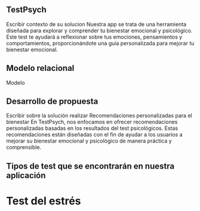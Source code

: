 ## TestPsych
Escribir contexto de su solucion
Nuestra app se trata de una herramienta diseñada para explorar y comprender tu bienestar emocional y psicológico. Este test te ayudará a reflexionar sobre tus emociones, pensamientos y comportamientos,
proporcionándote una guía personalizada para mejorar tu bienestar emocional.
## Modelo relacional
 Modelo
## Desarrollo de propuesta
Escribir sobre la solución realizar
Recomendaciones personalizadas para el bienestar
En TestPsych, nos enfocamos en ofrecer recomendaciones personalizadas basadas en los resultados del test psicológicos. Estas recomendaciones están diseñadas con el fin de ayudar a los usuarios a mejorar
su bienestar emocional y psicológico de manera práctica y comprensible.
## Tipos de test que se encontrarán en nuestra aplicación
# Test del estrés
